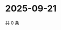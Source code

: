 # 2025-09-21

共 0 条

<!-- BEGIN ZHIHUVIDEO -->
<!-- 最后更新时间 Sun Sep 21 2025 10:26:49 GMT+0800 (China Standard Time) -->

<!-- END ZHIHUVIDEO -->
